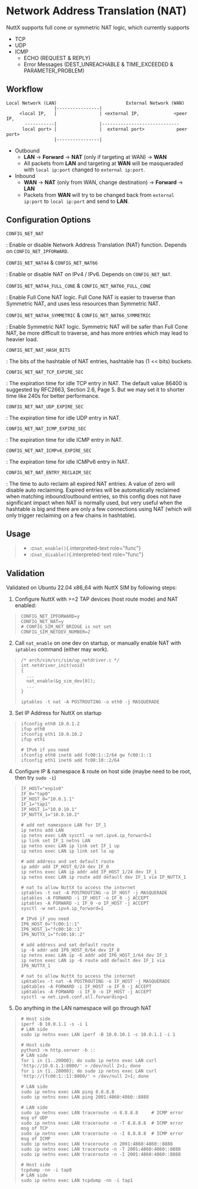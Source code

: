 Network Address Translation (NAT)
=================================

NuttX supports full cone or symmetric NAT logic, which currently
supports

-   TCP
-   UDP
-   ICMP
    -   ECHO (REQUEST & REPLY)
    -   Error Messages (DEST\_UNREACHABLE & TIME\_EXCEEDED &
        PARAMETER\_PROBLEM)

Workflow
--------

    Local Network (LAN)                          External Network (WAN)
                      |----------------|
         <local IP,   |                | <external IP,             <peer IP,
           -----------|                |-----------------------------
          local port> |                |  external port>            peer port>
                      |----------------|

-   Outbound
    -   **LAN** -\> **Forward** -\> **NAT** (only if targeting at WAN)
        -\> **WAN**
    -   All packets from **LAN** and targeting at **WAN** will be
        masqueraded with `local ip:port` changed to `external ip:port`.
-   Inbound
    -   **WAN** -\> **NAT** (only from WAN, change destination) -\>
        **Forward** -\> **LAN**
    -   Packets from **WAN** will try to be changed back from
        `external ip:port` to `local ip:port` and send to **LAN**.

Configuration Options
---------------------

`CONFIG_NET_NAT`

:   Enable or disable Network Address Translation (NAT) function.
    Depends on `CONFIG_NET_IPFORWARD`.

`CONFIG_NET_NAT44` & `CONFIG_NET_NAT66`

:   Enable or disable NAT on IPv4 / IPv6. Depends on `CONFIG_NET_NAT`.

`CONFIG_NET_NAT44_FULL_CONE` & `CONFIG_NET_NAT66_FULL_CONE`

:   Enable Full Cone NAT logic. Full Cone NAT is easier to traverse than
    Symmetric NAT, and uses less resources than Symmetric NAT.

`CONFIG_NET_NAT44_SYMMETRIC` & `CONFIG_NET_NAT66_SYMMETRIC`

:   Enable Symmetric NAT logic. Symmetric NAT will be safer than Full
    Cone NAT, be more difficult to traverse, and has more entries which
    may lead to heavier load.

`CONFIG_NET_NAT_HASH_BITS`

:   The bits of the hashtable of NAT entries, hashtable has (1 \<\<
    bits) buckets.

`CONFIG_NET_NAT_TCP_EXPIRE_SEC`

:   The expiration time for idle TCP entry in NAT. The default value
    86400 is suggested by RFC2663, Section 2.6, Page 5. But we may set
    it to shorter time like 240s for better performance.

`CONFIG_NET_NAT_UDP_EXPIRE_SEC`

:   The expiration time for idle UDP entry in NAT.

`CONFIG_NET_NAT_ICMP_EXPIRE_SEC`

:   The expiration time for idle ICMP entry in NAT.

`CONFIG_NET_NAT_ICMPv6_EXPIRE_SEC`

:   The expiration time for idle ICMPv6 entry in NAT.

`CONFIG_NET_NAT_ENTRY_RECLAIM_SEC`

:   The time to auto reclaim all expired NAT entries. A value of zero
    will disable auto reclaiming. Expired entries will be automatically
    reclaimed when matching inbound/outbound entries, so this config
    does not have significant impact when NAT is normally used, but very
    useful when the hashtable is big and there are only a few
    connections using NAT (which will only trigger reclaiming on a few
    chains in hashtable).

Usage
-----

> -   :c`nat_enable()`{.interpreted-text role="func"}
> -   :c`nat_disable()`{.interpreted-text role="func"}

Validation
----------

Validated on Ubuntu 22.04 x86\_64 with NuttX SIM by following steps:

1.  Configure NuttX with \>=2 TAP devices (host route mode) and NAT
    enabled:

> ``` {.Kconfig}
> CONFIG_NET_IPFORWARD=y
> CONFIG_NET_NAT=y
> # CONFIG_SIM_NET_BRIDGE is not set
> CONFIG_SIM_NETDEV_NUMBER=2
> ```

2.  Call `nat_enable` on one dev on startup, or manually enable NAT with
    `iptables` command (either may work).

> ``` {.c}
> /* arch/sim/src/sim/up_netdriver.c */
> int netdriver_init(void)
> {
>   ...
>   nat_enable(&g_sim_dev[0]);
>   ...
> }
> ```
>
> ``` {.shell}
> iptables -t nat -A POSTROUTING -o eth0 -j MASQUERADE
> ```

3.  Set IP Address for NuttX on startup

> ``` {.shell}
> ifconfig eth0 10.0.1.2
> ifup eth0
> ifconfig eth1 10.0.10.2
> ifup eth1
>
> # IPv6 if you need
> ifconfig eth0 inet6 add fc00:1::2/64 gw fc00:1::1
> ifconfig eth1 inet6 add fc00:10::2/64
> ```

4.  Configure IP & namespace & route on host side (maybe need to be
    root, then try `sudo -i`)

> ``` {.bash}
> IF_HOST="enp1s0"
> IF_0="tap0"
> IP_HOST_0="10.0.1.1"
> IF_1="tap1"
> IP_HOST_1="10.0.10.1"
> IP_NUTTX_1="10.0.10.2"
>
> # add net namespace LAN for IF_1
> ip netns add LAN
> ip netns exec LAN sysctl -w net.ipv4.ip_forward=1
> ip link set IF_1 netns LAN
> ip netns exec LAN ip link set IF_1 up
> ip netns exec LAN ip link set lo up
>
> # add address and set default route
> ip addr add IP_HOST_0/24 dev IF_0
> ip netns exec LAN ip addr add IP_HOST_1/24 dev IF_1
> ip netns exec LAN ip route add default dev IF_1 via IP_NUTTX_1
>
> # nat to allow NuttX to access the internet
> iptables -t nat -A POSTROUTING -o IF_HOST -j MASQUERADE
> iptables -A FORWARD -i IF_HOST -o IF_0 -j ACCEPT
> iptables -A FORWARD -i IF_0 -o IF_HOST -j ACCEPT
> sysctl -w net.ipv4.ip_forward=1
>
> # IPv6 if you need
> IP6_HOST_0="fc00:1::1"
> IP6_HOST_1="fc00:10::1"
> IP6_NUTTX_1="fc00:10::2"
>
> # add address and set default route
> ip -6 addr add IP6_HOST_0/64 dev IF_0
> ip netns exec LAN ip -6 addr add IP6_HOST_1/64 dev IF_1
> ip netns exec LAN ip -6 route add default dev IF_1 via IP6_NUTTX_1
>
> # nat to allow NuttX to access the internet
> ip6tables -t nat -A POSTROUTING -o IF_HOST -j MASQUERADE
> ip6tables -A FORWARD -i IF_HOST -o IF_0 -j ACCEPT
> ip6tables -A FORWARD -i IF_0 -o IF_HOST -j ACCEPT
> sysctl -w net.ipv6.conf.all.forwarding=1
> ```

5.  Do anything in the LAN namespace will go through NAT

> ``` {.shell}
> # Host side
> iperf -B 10.0.1.1 -s -i 1
> # LAN side
> sudo ip netns exec LAN iperf -B 10.0.10.1 -c 10.0.1.1 -i 1
> ```
>
> ``` {.shell}
> # Host side
> python3 -m http.server -b ::
> # LAN side
> for i in {1..20000}; do sudo ip netns exec LAN curl 'http://10.0.1.1:8000/' > /dev/null 2>1; done
> for i in {1..20000}; do sudo ip netns exec LAN curl 'http://[fc00:1::1]:8000/' > /dev/null 2>1; done
> ```
>
> ``` {.shell}
> # LAN side
> sudo ip netns exec LAN ping 8.8.8.8
> sudo ip netns exec LAN ping 2001:4860:4860::8888
> ```
>
> ``` {.shell}
> # LAN side
> sudo ip netns exec LAN traceroute -n 8.8.8.8     # ICMP error msg of UDP
> sudo ip netns exec LAN traceroute -n -T 8.8.8.8  # ICMP error msg of TCP
> sudo ip netns exec LAN traceroute -n -I 8.8.8.8  # ICMP error msg of ICMP
> sudo ip netns exec LAN traceroute -n 2001:4860:4860::8888
> sudo ip netns exec LAN traceroute -n -T 2001:4860:4860::8888
> sudo ip netns exec LAN traceroute -n -I 2001:4860:4860::8888
> ```
>
> ``` {.shell}
> # Host side
> tcpdump -nn -i tap0
> # LAN side
> sudo ip netns exec LAN tcpdump -nn -i tap1
> ```
